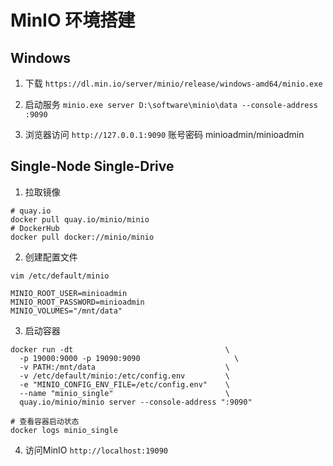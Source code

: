 # MinIO 环境搭建

## Windows
1. 下载 `https://dl.min.io/server/minio/release/windows-amd64/minio.exe`

2. 启动服务 `minio.exe server D:\software\minio\data --console-address :9090`

3. 浏览器访问 `http://127.0.0.1:9090` 账号密码 minioadmin/minioadmin

## Single-Node Single-Drive

1. 拉取镜像

```shell
# quay.io
docker pull quay.io/minio/minio
# DockerHub
docker pull docker://minio/minio
```

2. 创建配置文件

```shell
vim /etc/default/minio

MINIO_ROOT_USER=minioadmin
MINIO_ROOT_PASSWORD=minioadmin
MINIO_VOLUMES="/mnt/data"
```

3. 启动容器

```shell
docker run -dt                                  \
  -p 19000:9000 -p 19090:9090                     \
  -v PATH:/mnt/data                             \
  -v /etc/default/minio:/etc/config.env         \
  -e "MINIO_CONFIG_ENV_FILE=/etc/config.env"    \
  --name "minio_single"                         \
  quay.io/minio/minio server --console-address ":9090"

# 查看容器启动状态
docker logs minio_single
```

4. 访问MinIO `http://localhost:19090`
